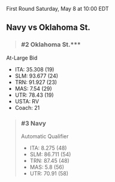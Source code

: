 First Round
Saturday, May 8 at 10:00 EDT
## Navy vs Oklahoma St.

> ### #2 Oklahoma St.***  
At-Large Bid  
- ITA: 35.308 (19)  
- SLM: 93.677 (24)  
- TRN: 91.927 (23)  
- MAS: 7.54 (29)  
- UTR: 78.43 (19)  
- USTA: RV  
- Coach: 21  

> ### #3 Navy  
> Automatic Qualifier  
> - ITA: 8.275 (48)  
> - SLM: 86.711 (54)  
> - TRN: 87.45 (48)  
> - MAS: 5.8 (56)  
> - UTR: 70.91 (58)  
